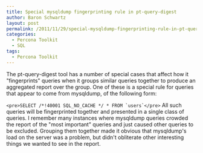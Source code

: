 ```yaml
---
title: Special mysqldump fingerprinting rule in pt-query-digest
author: Baron Schwartz
layout: post
permalink: /2011/11/29/special-mysqldump-fingerprinting-rule-in-pt-query-digest/
categories:
  - Percona Toolkit
  - SQL
tags:
  - Percona Toolkit
---
```

The pt-query-digest tool has a number of special cases that affect how it "fingerprints" queries when it groups similar queries together to produce an aggregated report over the group. One of these is a special rule for queries that appear to come from mysqldump, of the following form:

``<pre>SELECT /*!40001 SQL_NO_CACHE */ * FROM `users`</pre>`` 
All such queries will be fingerprinted together and presented in a single class of queries. I remember many instances where mysqldump queries crowded the report of the "most important" queries and just caused other queries to be excluded. Grouping them together made it obvious that mysqldump's load on the server was a problem, but didn't obliterate other interesting things we wanted to see in the report.
